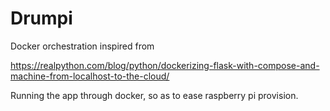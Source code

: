 # Drumpi

Docker orchestration inspired from 


https://realpython.com/blog/python/dockerizing-flask-with-compose-and-machine-from-localhost-to-the-cloud/


Running the app through docker, so as to ease raspberry pi provision.
